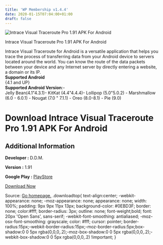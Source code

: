 ```yaml
---
title: 'WP Membership v1.4.4'
date: 2020-01-15T07:04:00+01:00
draft: false
---
```


![Intrace Visual Traceroute Pro 1.91 APK For Android](https://i0.wp.com/apkhome.net/wp-content/uploads/2020/01/Intrace-Visual-Traceroute-Pro-1.91.png "Intrace Visual Traceroute Pro 1.91 APK For Android")

  

Intrace Visual Traceroute Pro 1.91 APK For Android

Intrace Visual Traceroute for Android is a versatile application that helps you trace the process of transferring data from your Android device to servers located around the world. You can know the route of the data packets between your device and any Internet server by directly entering a website, a domain or its IP.  
**Supported Android**  
{4.1 and UP}  
**Supported Android Version**:-  
Jelly Bean(4.1"4.3.1)- KitKat (4.4"4.4.4)- Lollipop (5.0"5.0.2) - Marshmallow (6.0 - 6.0.1) - Nougat (7.0 " 7.1.1) - Oreo (8.0-8.1) - Pie (9.0)

Download Intrace Visual Traceroute Pro 1.91 APK For Android
===========================================================

Additional Information
----------------------

**Developer :** D.D.M.

**Version :** 1.91

**Google Play :** [PlayStore](https://play.google.com/store/apps/details?id=com.ddm.intrace)

  

[Download Now](https://store4app.co/post/intrace-visual-traceroute-pro-1-91-apk-for-android_1579004805)

  
Source: [Go homepage.](https://store4app.co/post/intrace-visual-traceroute-pro-1-91-apk-for-android_1579004805) .downloadtop{ text-align:center; -webkit-appearance: none; -moz-appearance: none; appearance: none; width: 100%; padding: 9px 9px 11px 13px; background-color: #0EBD3F; border: none; color:#fff; border-radius: 3px; outline: none; font-weight;bold; font: 20px 'Open Sans', sans-serif; -webkit-font-smoothing: antialiased; -moz-osx-font-smoothing: grayscale; color: #fff; cursor: pointer; border-radius:15px;-webkit-border-radius:15px;-moz-border-radius:5px;box-shadow:0 0 5px rgba(0,0,0,.2);-moz-box-shadow:0 0 5px rgba(0,0,0,.2);-webkit-box-shadow:0 0 5px rgba(0,0,0,.2) !important; }